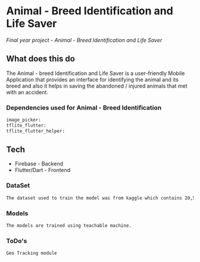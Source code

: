# Animal - Breed Identification and Life Saver 

_Final year project - Animal - Breed Identification and Life Saver_

## What does this do
The Animal - breed Identification and Life Saver is a user-friendly Mobile Application that provides an interface for identifying the animal and its breed and also it helps in saving the abandoned / injured animals that met with an accident.


### Dependencies used for Animal - Breed Identification
```bash
image_picker: 
tflite_flutter:
tflite_flutter_helper:
```

## Tech 
- Firebase - Backend
- Flutter/Dart - Frontend
  
### DataSet 
```bash
The dataset used to train the model was from kaggle which contains 20,580 images.
```

### Models
```bash
The models are trained using teachable machine.
```

### ToDo's
```
Geo Tracking module
```
